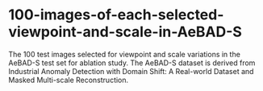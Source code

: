 # 100-images-of-each-selected-viewpoint-and-scale-in-AeBAD-S
The 100 test images selected for viewpoint and scale variations in the AeBAD-S test set for ablation study.
The AeBAD-S dataset is derived from Industrial Anomaly Detection with Domain Shift: A Real-world Dataset and Masked Multi-scale Reconstruction.
